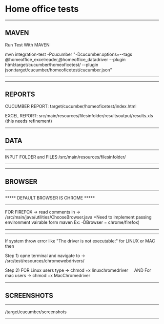 # Home office tests

-------------------
MAVEN
-----
Run Test With MAVEN

mvn integration-test -Pcucumber "-Dcucumber.options=--tags  @homeoffice_excelreader,@homeoffice_datadriver  --plugin html:target/cucumber/homeoficetest/ --plugin json:target/cucumber/homeoficetest/cucumber.json"

---------------

----------------
REPORTS
----
CUCUMBER REPORT: target/cucumber/homeoficetest/index.html

EXCEL REPORT: src/main/resources/filesinfolder/resultsoutput/results.xls (this needs refinement) 

---

DATA
---
------------
INPUT FOLDER and FILES:/src/main/resources/filesinfolder/

--------------


---------------------
BROWSER
---
-----
*****  DEFAULT BROWSER IS CHROME *****

---------------------

FOR FIREFOX  -> read comments in ->  /src/main/java/utilities/ChooseBrowser.java
*Need to implement passing environment vairable form maven Ex: -DBrowser = chrome/firefox)

----------------------

----------------------
If system throw error like  "The driver is not executable:"  for LINUX or MAC then 

Step 1) opne terminal and navigate to ->  /src/test/resources/chromewebdrivers/ 

Step 2)  FOR Linux users  type ->  chmod +x linuxchromedriver     AND  For mac users -> chmod +x MacChromedriver

-----------------------

SCREENSHOTS
---
------
/target/cucumber/screenshots

------
